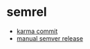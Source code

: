# semrel

* [karma commit](../src/karma_commit.md)
* [manual semver release](../src/manual_semver_release.md)